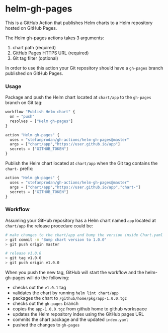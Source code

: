 # helm-gh-pages

This is a GitHub Action that publishes Helm charts to a Helm repository hosted on GitHub Pages.

The Helm gh-pages actions takes 3 arguments:
1. chart path (required)
2. GitHub Pages HTTPS URL (required)
3. Git tag filter (optional)

In order to use this action your Git repository should have a `gh-pages` branch published on GitHub Pages.

### Usage

Package and push the Helm chart located at `chart/app` to the `gh-pages` branch on Git tag:

```terraform
workflow "Publish Helm chart" {
  on = "push"
  resolves = ["Helm gh-pages"]
}

action "Helm gh-pages" {
  uses = "stefanprodan/gh-actions/helm-gh-pages@master"
  args = ["chart/app","https://user.github.io/app"]
  secrets = ["GITHUB_TOKEN"]
}
```

Publish the Helm chart located at `chart/app` when the Git tag contains the `chart-` prefix:

```terraform
action "Helm gh-pages" {
  uses = "stefanprodan/gh-actions/helm-gh-pages@master"
  args = ["chart/app","https://user.github.io/app","chart-"]
  secrets = ["GITHUB_TOKEN"]
}
```

### Workflow

Assuming your GitHub repository has a Helm chart named `app` located at `chart/app` the release procedure could be:

```bash
# make changes to the chart/app and bump the version inside Chart.yaml
> git commit -m "Bump chart version to 1.0.0"
> git push origin master

# release v1.0.0
> git tag v1.0.0
> git push origin v1.0.0
``` 

When you push the new tag, GitHub will start the workflow and the helm-gh-pages will do the following:

* checks out the `v1.0.1` tag
* validates the chart by running `helm lint chart/app`
* packages the chart to `/github/home/pkg/app-1.0.0.tgz`
* checks out the `gh-pages` branch
* copies the `app-1.0.0.tgz` from github home to github workspace
* updates the Helm repository index using the GitHub pages URL
* commits the chart package and the updated `index.yaml`
* pushed the changes to `gh-pages`
